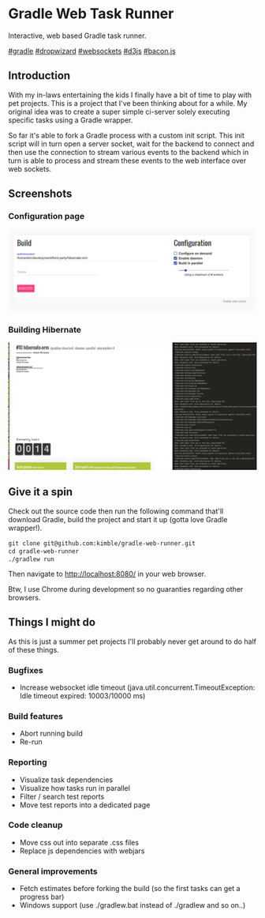 Gradle Web Task Runner
======================
Interactive, web based Gradle task runner.

[#gradle](http://gradle.org/)
[#dropwizard](http://dropwizard.io/)
[#websockets](https://developer.mozilla.org/en/docs/WebSockets)
[#d3js](http://d3js.org)
[#bacon.js](https://baconjs.github.io/)


Introduction
------------
With my in-laws entertaining the kids I finally have a bit of time to play with pet projects.
This is a project that I've been thinking about for a while. My original idea was to create a super
simple ci-server solely executing specific tasks using a Gradle wrapper.

So far it's able to fork a Gradle process with a custom init script. This init script will in turn
open a server socket, wait for the backend to connect and then use the connection to stream
various events to the backend which in turn is able to process and stream these events to the
web interface over web sockets.


Screenshots
------------------------

### Configuration page
![Configuration page](https://raw.githubusercontent.com/kimble/gradle-web-runner/master/screenshots/configuration-page.png)

### Building Hibernate
![Test report](https://raw.githubusercontent.com/kimble/gradle-web-runner/master/screenshots/v3.png)



Give it a spin
--------------
Check out the source code then run the following command that'll download Gradle, build the project and start it up (gotta love Gradle wrapper!).

    git clone git@github.com:kimble/gradle-web-runner.git
    cd gradle-web-runner
    ./gradlew run

Then navigate to [http://localhost:8080/](http://localhost:8080/]) in your web browser.

Btw, I use Chrome during development so no guaranties regarding other browsers.




Things I might do
-----------------
As this is just a summer pet projects I'll probably never get around to do half of these things.


### Bugfixes

- Increase websocket idle timeout (java.util.concurrent.TimeoutException: Idle timeout expired: 10003/10000 ms)

### Build features

- Abort running build
- Re-run

### Reporting

- Visualize task dependencies
- Visualize how tasks run in parallel
- Filter / search test reports
- Move test reports into a dedicated page

### Code cleanup

- Move css out into separate .css files
- Replace js dependencies with webjars

### General improvements

- Fetch estimates before forking the build (so the first tasks can get a progress bar)
- Windows support (use ./gradlew.bat instead of ./gradlew and so on..)
